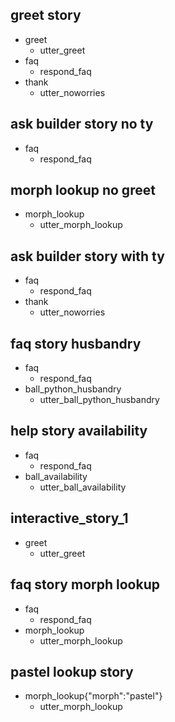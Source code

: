 ## greet story
* greet
    - utter_greet
* faq
    - respond_faq
* thank
    - utter_noworries

## ask builder story no ty
* faq
    - respond_faq

## morph lookup no greet
* morph_lookup
    - utter_morph_lookup

## ask builder story with ty
* faq
    - respond_faq
* thank
    - utter_noworries

## faq story husbandry
* faq
  - respond_faq
* ball_python_husbandry
  - utter_ball_python_husbandry

## help story availability
* faq
  - respond_faq
* ball_availability
  - utter_ball_availability

## interactive_story_1
* greet
    - utter_greet

## faq story morph lookup
* faq
  - respond_faq
* morph_lookup
  - utter_morph_lookup

## pastel lookup story
* morph_lookup{"morph":"pastel"}
    - utter_morph_lookup
